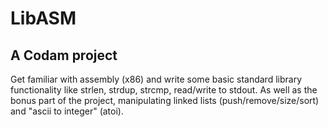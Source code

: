 # LibASM

## A Codam project

Get familiar with assembly (x86) and write some basic standard library functionality like strlen, strdup, strcmp, read/write to stdout. As well as the bonus part of the project, manipulating linked lists (push/remove/size/sort) and "ascii to integer" (atoi).
